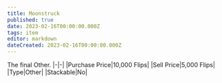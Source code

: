 ```yaml
---
title: Moonstruck
published: true
date: 2023-02-16T00:00:00.000Z
tags: item
editor: markdown
dateCreated: 2023-02-16T00:00:00.000Z
---
```


The final Other.
|-|-|
|Purchase Price|10,000 Flips|
|Sell Price|5,000 Flips|
|Type|Other|
|Stackable|No|

